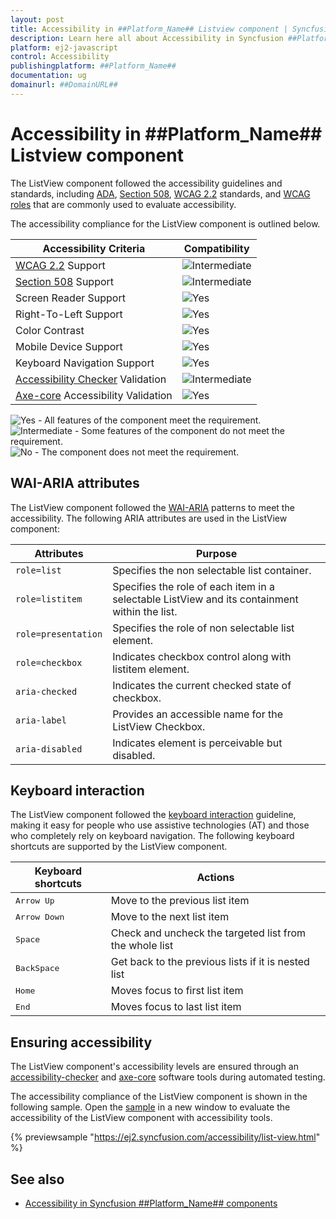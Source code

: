 ```yaml
---
layout: post
title: Accessibility in ##Platform_Name## Listview component | Syncfusion
description: Learn here all about Accessibility in Syncfusion ##Platform_Name## Listview component of Syncfusion Essential JS 2 and more.
platform: ej2-javascript
control: Accessibility 
publishingplatform: ##Platform_Name##
documentation: ug
domainurl: ##DomainURL##
---
```


# Accessibility in ##Platform_Name## Listview component

The ListView component followed the accessibility guidelines and standards, including [ADA](https://www.ada.gov/), [Section 508](https://www.section508.gov/), [WCAG 2.2](https://www.w3.org/TR/WCAG22/) standards, and [WCAG roles](https://www.w3.org/TR/wai-aria/#roles) that are commonly used to evaluate accessibility.

The accessibility compliance for the ListView component is outlined below.

| Accessibility Criteria | Compatibility |
| -- | -- |
| [WCAG 2.2](https://www.w3.org/TR/WCAG22/) Support | <img src="https://cdn.syncfusion.com/content/images/landing-page/intermediate.png" alt="Intermediate"> |
| [Section 508](https://www.section508.gov/) Support | <img src="https://cdn.syncfusion.com/content/images/landing-page/intermediate.png" alt="Intermediate"> |
| Screen Reader Support | <img src="https://cdn.syncfusion.com/content/images/landing-page/yes.png" alt="Yes"> |
| Right-To-Left Support | <img src="https://cdn.syncfusion.com/content/images/landing-page/yes.png" alt="Yes"> |
| Color Contrast | <img src="https://cdn.syncfusion.com/content/images/landing-page/yes.png" alt="Yes"> |
| Mobile Device Support | <img src="https://cdn.syncfusion.com/content/images/landing-page/yes.png" alt="Yes"> |
| Keyboard Navigation Support | <img src="https://cdn.syncfusion.com/content/images/landing-page/yes.png" alt="Yes"> |
| [Accessibility Checker](https://www.npmjs.com/package/accessibility-checker) Validation | <img src="https://cdn.syncfusion.com/content/images/landing-page/intermediate.png" alt="Intermediate"> |
| [Axe-core](https://www.npmjs.com/package/axe-core) Accessibility Validation | <img src="https://cdn.syncfusion.com/content/images/landing-page/yes.png" alt="Yes"> |

<style>
    .post .post-content img {
        display: inline-block;
        margin: 0.5em 0;
    }
</style>
<div><img src="https://cdn.syncfusion.com/content/images/landing-page/yes.png" alt="Yes"> - All features of the component meet the requirement.</div>

<div><img src="https://cdn.syncfusion.com/content/images/landing-page/intermediate.png" alt="Intermediate"> - Some features of the component do not meet the requirement.</div>

<div><img src="https://cdn.syncfusion.com/content/images/landing-page/no.png" alt="No"> - The component does not meet the requirement.</div>

## WAI-ARIA attributes

The ListView component followed the [WAI-ARIA](https://www.w3.org/WAI/ARIA/apg/patterns/listbox/) patterns to meet the accessibility. The following ARIA attributes are used in the ListView component:

| Attributes | Purpose |
| --- | --- |
| `role=list` | Specifies the non selectable list container. |
| `role=listitem`| Specifies the role of each item in a selectable ListView and its containment within the list. |
| `role=presentation` | Specifies the role of non selectable list element. |
| `role=checkbox` | Indicates checkbox control along with listitem element. |
| `aria-checked` | Indicates the current checked state of checkbox. |
| `aria-label` | Provides an accessible name for the ListView Checkbox. |
| `aria-disabled` | Indicates element is perceivable but disabled. |

## Keyboard interaction

The ListView component followed the [keyboard interaction](https://www.w3.org/WAI/ARIA/apg/patterns/listbox/#keyboardinteraction) guideline, making it easy for people who use assistive technologies (AT) and those who completely rely on keyboard navigation. The following keyboard shortcuts are supported by the ListView component.

| Keyboard shortcuts | Actions |
|------------|-------------------|
| <kbd>Arrow Up</kbd> | Move to the previous list item |
| <kbd>Arrow Down</kbd> | Move to the next list item |
| <kbd>Space</kbd> | Check and uncheck the targeted list from the whole list |
| <kbd>BackSpace</kbd> | Get back to the previous lists if it is nested list |
| <kbd>Home</kbd> | Moves focus to first list item |
| <kbd>End</kbd> | Moves focus to last list item |

## Ensuring accessibility

The ListView component's accessibility levels are ensured through an [accessibility-checker](https://www.npmjs.com/package/accessibility-checker) and [axe-core](https://www.npmjs.com/package/axe-core) software tools during automated testing.

The accessibility compliance of the ListView component is shown in the following sample. Open the [sample](https://ej2.syncfusion.com/accessibility/list-view.html) in a new window to evaluate the accessibility of the ListView component with accessibility tools.

{% previewsample "https://ej2.syncfusion.com/accessibility/list-view.html" %}

## See also

* [Accessibility in Syncfusion ##Platform_Name## components](../common/accessibility)
